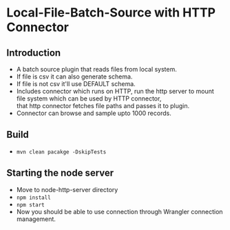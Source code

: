# Local-File-Batch-Source with HTTP Connector

## Introduction<br>
- A batch source plugin that reads files from local system.<br>
- If file is csv it can also generate schema.<br>
- If file is not csv it'll use DEFAULT schema.<br>
- Includes connector which runs on HTTP, run the http server to mount file system which can be used by HTTP connector,<br>
that http connector fetches file paths and passes it to plugin.<br>
- Connector can browse and sample upto 1000 records.<br>

## Build<br>
- `mvn clean pacakge -DskipTests`<br>

## Starting the node server<br>
- Move to node-http-server directory<br>
- `npm install`<br>
- `npm start`<br>
- Now you should be able to use connection through Wrangler connection management.
